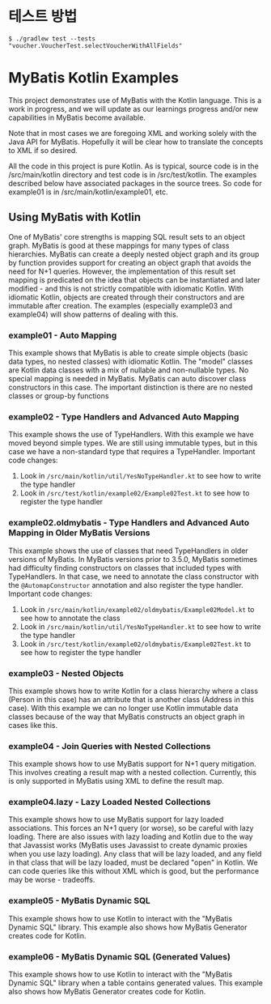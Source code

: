 # 테스트 방법

    $ ./gradlew test --tests "voucher.VoucherTest.selectVoucherWithAllFields"

# MyBatis Kotlin Examples

This project demonstrates use of MyBatis with the Kotlin language.  This is a work in progress, and we will update as
our learnings progress and/or new capabilities in MyBatis become available.

Note that in most cases we are foregoing XML and working solely with the Java API for MyBatis.  Hopefully it will be
clear how to translate the concepts to XML if so desired.

All the code in this project is pure Kotlin. As is typical, source code is in the /src/main/kotlin
directory and test code is in /src/test/kotlin.  The examples described below have associated packages
in the source trees.  So code for example01 is in /src/main/kotlin/example01, etc.  

## Using MyBatis with Kotlin

One of MyBatis' core strengths is mapping SQL result sets to an object graph.  MyBatis is good at these mappings for
many types of class hierarchies. MyBatis can create a deeply nested object graph and its group by function
provides support for creating an object graph that avoids the need for N+1 queries. However, the implementation of this
result set mapping is predicated on the idea that objects can be instantiated and later modified - and this is not
strictly compatible with idiomatic Kotlin. With idiomatic Kotlin, objects are created through their constructors and are
immutable after creation. The examples (especially example03 and example04) will show patterns of dealing with this.

### example01 - Auto Mapping

This example shows that MyBatis is able to create simple objects (basic data types, no nested classes) with idiomatic
Kotlin. The "model" classes are Kotlin data classes with a mix of nullable and non-nullable types.  No special mapping
is needed in MyBatis. MyBatis can auto discover class constructors in this case. The important distinction is there are
no nested classes or group-by functions 

### example02 - Type Handlers and Advanced Auto Mapping

This example shows the use of TypeHandlers. With this example we have moved beyond simple types.
We are still using immutable types, but in this case we have a non-standard type that requires a
TypeHandler. Important code changes:
  
1. Look in `/src/main/kotlin/util/YesNoTypeHandler.kt` to see how to write the type handler
1. Look in `/src/test/kotlin/example02/Example02Test.kt` to see how to register the type handler

### example02.oldmybatis - Type Handlers and Advanced Auto Mapping in Older MyBatis Versions

This example shows the use of classes that need TypeHandlers in older versions of MyBatis. In MyBatis versions prior to
3.5.0, MyBatis sometimes had difficulty finding constructors on classes that included types with TypeHandlers.
In that case, we need to annotate the class constructor
with the `@AutomapConstructor` annotation and also register the type handler.  Important code changes:

1. Look in `/src/main/kotlin/example02/oldmybatis/Example02Model.kt` to see how to annotate the class
1. Look in `/src/main/kotlin/util/YesNoTypeHandler.kt` to see how to write the type handler
1. Look in `/src/test/kotlin/example02/oldmybatis/Example02Test.kt` to see how to register the type handler

### example03 - Nested Objects

This example shows how to write Kotlin for a class hierarchy where a class (Person in this case) has an
attribute that is another class (Address in this case).  With this example we can no longer use Kotlin
immutable data classes because of the way that MyBatis constructs an object graph in cases like this. 

### example04 - Join Queries with Nested Collections

This example shows how to use MyBatis support for N+1 query mitigation.  This involves creating a
result map with a nested collection.  Currently, this is only supported in MyBatis using XML to define the
result map. 

### example04.lazy - Lazy Loaded Nested Collections

This example shows how to use MyBatis support for lazy loaded associations. This forces an N+1 query (or worse),
so be careful with lazy loading.  There are also issues with lazy loading and Kotlin due to the way that Javassist
works (MyBatis uses Javassist to create dynamic proxies when you use lazy loading). Any class that will be
lazy loaded, and any field in that class that will be lazy loaded, must be declared "open" in Kotlin.
We can code queries like this without XML which is good, but the performance may be worse - tradeoffs.

### example05 - MyBatis Dynamic SQL

This example shows how to use Kotlin to interact with the "MyBatis Dynamic SQL" library.
This example also shows how MyBatis Generator creates code for Kotlin.

### example06 - MyBatis Dynamic SQL (Generated Values)

This example shows how to use Kotlin to interact with the "MyBatis Dynamic SQL" library when a
table contains generated values.
This example also shows how MyBatis Generator creates code for Kotlin.
